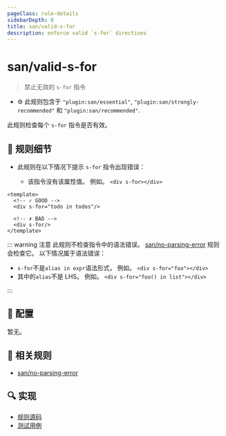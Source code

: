 ```yaml
---
pageClass: rule-details
sidebarDepth: 0
title: san/valid-s-for
description: enforce valid `s-for` directives
---
```

# san/valid-s-for
> 禁止无效的 `s-for` 指令

- :gear: 此规则包含于 `"plugin:san/essential"`, `"plugin:san/strongly-recommended"` 和 `"plugin:san/recommended"`.

此规则检查每个 `s-for` 指令是否有效。

## :book: 规则细节

- 此规则在以下情况下提示 `s-for` 指令出现错误：

  - 该指令没有该属性值。 例如。 `<div s-for></div>`


<eslint-code-block :rules="{'san/valid-s-for': ['error']}">

```vue
<template>
  <!-- ✓ GOOD -->
  <div s-for="todo in todos"/>

  <!-- ✗ BAD -->
  <div s-for/>
</template>
```

</eslint-code-block>

::: warning 注意
此规则不检查指令中的语法错误。 [san/no-parsing-error] 规则会检查它。
以下情况属于语法错误：

- `s-for`不是`alias in expr`语法形式， 例如。 `<div s-for="foo"></div>`
- 其中的`alias`不是 LHS。 例如。 `<div s-for="foo() in list"></div>`

:::

## :wrench: 配置

暂无。

## :couple: 相关规则

- [san/no-parsing-error]

[san/no-parsing-error]: ./no-parsing-error.md

## :mag: 实现

- [规则源码](https://github.com/ecomfe/eslint-plugin-san/blob/main/lib/rules/valid-s-for.js)
- [测试用例](https://github.com/ecomfe/eslint-plugin-san/tree/main/__tests__/lib/rules/valid-s-for.test.js)
